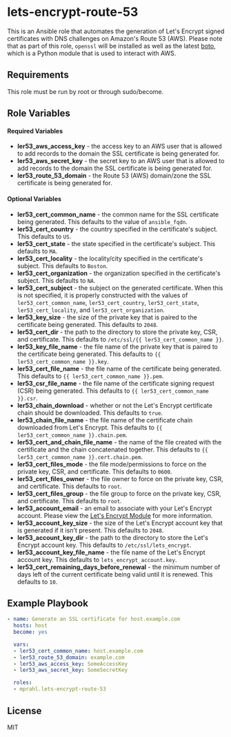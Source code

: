 # lets-encrypt-route-53

This is an Ansible role that automates the generation of Let's Encrypt signed certificates with DNS challenges on Amazon's Route 53 (AWS).
Please note that as part of this role, `openssl` will be installed as well as the latest [boto](https://github.com/boto/boto),
which is a Python module that is used to interact with AWS.

## Requirements

This role must be run by root or through sudo/become.

## Role Variables

#### Required Variables
* **ler53_aws_access_key** - the access key to an AWS user that is allowed to add records to the domain the SSL certificate is being generated for.
* **ler53_aws_secret_key** - the secret key to an AWS user that is allowed to add records to the domain the SSL certificate is being generated for.
* **ler53_route_53_domain** - the Route 53 (AWS) domain/zone the SSL certificate is being generated for.

#### Optional Variables
* **ler53_cert_common_name** - the common name for the SSL certificate being generated. This defaults to the value of `ansible_fqdn`.
* **ler53_cert_country** - the country specified in the certificate's subject. This defaults to `US`.
* **ler53_cert_state** - the state specified in the certificate's subject. This defaults to `MA`.
* **ler53_cert_locality** - the locality/city specified in the certificate's subject. This defaults to `Boston`.
* **ler53_cert_organization** - the organization specified in the certificate's subject. This defaults to `NA`.
* **ler53_cert_subject** - the subject on the generated certificate. When this is not specified, it is properly constructed with the values of
`ler53_cert_common_name`, `ler53_cert_country`, `ler53_cert_state`, `ler53_cert_locality`, and `ler53_cert_organization`.
* **ler53_key_size** - the size of the private key that is paired to the certificate being generated. This defaults to `2048`.
* **ler53_cert_dir** - the path to the directory to store the private key, CSR, and certificate. This defaults to `/etc/ssl/{{ ler53_cert_common_name }}`.
* **ler53_key_file_name** - the file name of the private key that is paired to the certificate being generated. This defaults to `{{ ler53_cert_common_name }}.key`.
* **ler53_cert_file_name** - the file name of the certificate being generated. This defaults to `{{ ler53_cert_common_name }}.pem`.
* **ler53_csr_file_name** - the file name of the certificate signing request (CSR) being generated. This defaults to `{{ ler53_cert_common_name }}.csr`.
* **ler53_chain_download** - whether or not the Let's Encrypt certificate chain should be downloaded. This defaults to `true`.
* **ler53_chain_file_name** - the file name of the certificate chain downloaded from Let's Encrypt. This defaults to `{{ ler53_cert_common_name }}.chain.pem`.
* **ler53_cert_and_chain_file_name** - the name of the file created with the certificate and the chain concatenated together. This defaults to `{{ ler53_cert_common_name }}.cert.chain.pem`.
* **ler53_cert_files_mode** - the file mode/permissions to force on the private key, CSR, and certificate. This defaults to `0600`.
* **ler53_cert_files_owner** - the file owner to force on the private key, CSR, and certificate. This defaults to `root`.
* **ler53_cert_files_group** - the file group to force on the private key, CSR, and certificate. This defaults to `root`.
* **ler53_account_email** - an email to associate with your Let's Encrypt account.
Please view the [Let's Encrypt Module](https://docs.ansible.com/ansible/letsencrypt_module.html#requirements-on-host-that-executes-module) for more information.
* **ler53_account_key_size** - the size of the Let's Encrypt account key that is generated if it isn't present. This defaults to `2048`.
* **ler53_account_key_dir** - the path to the directory to store the Let's Encrypt account key. This defaults to `/etc/ssl/lets_encrypt`.
* **ler53_account_key_file_name** - the file name of the Let's Encrypt account key. This defaults to `lets_encrypt_account.key`.
* **ler53_cert_remaining_days_before_renewal** - the minimum number of days left of the current certificate being valid until it is renewed. This defaults to `10`.

## Example Playbook

```yaml
- name: Generate an SSL certificate for host.example.com
  hosts: host
  become: yes

  vars:
  - ler53_cert_common_name: host.example.com
  - ler53_route_53_domain: example.com
  - ler53_aws_access_key: SomeAccessKey
  - ler53_aws_secret_key: SomeSecretKey

  roles:
  - mprahl.lets-encrypt-route-53
```

## License

MIT
